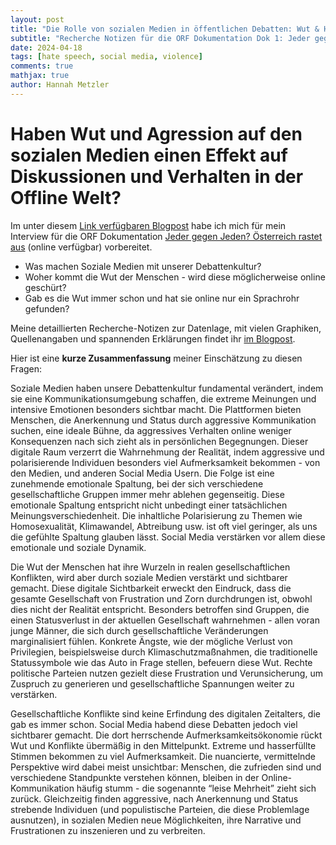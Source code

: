 ```yaml
---
layout: post
title: "Die Rolle von sozialen Medien in öffentlichen Debatten: Wut & Hassrede"
subtitle: "Recherche Notizen für die ORF Dokumentation Dok 1: Jeder gegen Jeden, Österreich rastet aus"
date: 2024-04-18
tags: [hate speech, social media, violence]
comments: true
mathjax: true
author: Hannah Metzler
---
```



# Haben Wut und Agression auf den sozialen Medien einen Effekt auf Diskussionen und Verhalten in der Offline Welt?

Im unter diesem [Link verfügbaren Blogpost](https://hannahmetzler.eu/hate_speech_effects) habe ich mich für mein Interview für die ORF Dokumentation [Jeder gegen Jeden? Österreich rastet aus](https://on.orf.at/video/14228328/dok-1-oesterreich-rastet-aus-jeder-gegen-jeden) (online verfügbar) vorbereitet. 

- Was machen Soziale Medien mit unserer Debattenkultur?
- Woher kommt die Wut der Menschen - wird diese möglicherweise online geschürt?
- Gab es die Wut immer schon und hat sie online nur ein Sprachrohr gefunden?

Meine detaillierten Recherche-Notizen zur Datenlage, mit vielen Graphiken, Quellenangaben und spannenden Erklärungen findet ihr [im Blogpost](https://hannahmetzler.eu/hate_speech_effects/). 

Hier ist eine **kurze Zusammenfassung** meiner Einschätzung zu diesen Fragen: 

Soziale Medien haben unsere Debattenkultur fundamental verändert, indem sie eine Kommunikationsumgebung schaffen, die extreme Meinungen und intensive Emotionen besonders sichtbar macht. Die Plattformen bieten Menschen, die Anerkennung und Status durch aggressive Kommunikation suchen, eine ideale Bühne, da aggressives Verhalten online weniger Konsequenzen nach sich zieht als in persönlichen Begegnungen. Dieser digitale Raum verzerrt die Wahrnehmung der Realität, indem aggressive und polarisierende Individuen besonders viel Aufmerksamkeit bekommen - von den Medien, und anderen Social Media Usern. Die Folge ist eine zunehmende emotionale Spaltung, bei der sich verschiedene gesellschaftliche Gruppen immer mehr ablehen gegenseitig. Diese emotionale Spaltung entspricht nicht unbedingt einer tatsächlichen Meinungsverschiedenheit. Die inhaltliche Polarisierung zu Themen wie Homosexualität, Klimawandel, Abtreibung usw. ist oft viel geringer, als uns die gefühlte Spaltung glauben lässt. Social Media verstärken vor allem diese emotionale und soziale Dynamik.

Die Wut der Menschen hat ihre Wurzeln in realen gesellschaftlichen Konflikten, wird aber durch soziale Medien verstärkt und sichtbarer gemacht. Diese digitale Sichtbarkeit erweckt den Eindruck, dass die gesamte Gesellschaft von Frustration und Zorn durchdrungen ist, obwohl dies nicht der Realität entspricht. Besonders betroffen sind Gruppen, die einen Statusverlust in der aktuellen Gesellschaft wahrnehmen - allen voran junge Männer, die sich durch gesellschaftliche Veränderungen marginalisiert fühlen. Konkrete Ängste, wie der mögliche Verlust von Privilegien, beispielsweise durch Klimaschutzmaßnahmen, die traditionelle Statussymbole wie das Auto in Frage stellen, befeuern diese Wut. Rechte politische Parteien nutzen gezielt diese Frustration und Verunsicherung, um Zuspruch zu generieren und gesellschaftliche Spannungen weiter zu verstärken.

Gesellschaftliche Konflikte sind keine Erfindung des digitalen Zeitalters, die gab es immer schon. Social Media habend diese Debatten jedoch viel sichtbarer gemacht. Die dort herrschende Aufmerksamkeitsökonomie rückt Wut und Konflikte übermäßig in den Mittelpunkt. Extreme und hasserfüllte Stimmen bekommen zu viel Aufmerksamkeit. Die nuancierte, vermittelnde Perspektive wird dabei meist unsichtbar: Menschen, die zufrieden sind und verschiedene Standpunkte verstehen können, bleiben in der Online-Kommunikation häufig stumm - die sogenannte “leise Mehrheit” zieht sich zurück. Gleichzeitig finden aggressive, nach Anerkennung und Status strebende Individuen (und populistische Parteien, die diese Problemlage ausnutzen), in sozialen Medien neue Möglichkeiten, ihre Narrative und Frustrationen zu inszenieren und zu verbreiten.



